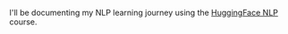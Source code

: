 I'll be documenting my NLP learning journey using the [HuggingFace NLP](https://huggingface.co/learn/nlp-course/chapter1/2?fw=pt) course. 